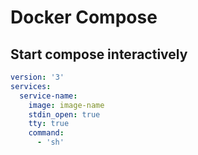 # Docker Compose

## Start compose interactively
```yaml
version: '3'
services:
  service-name:
    image: image-name
    stdin_open: true
    tty: true
    command:
      - 'sh'
```
